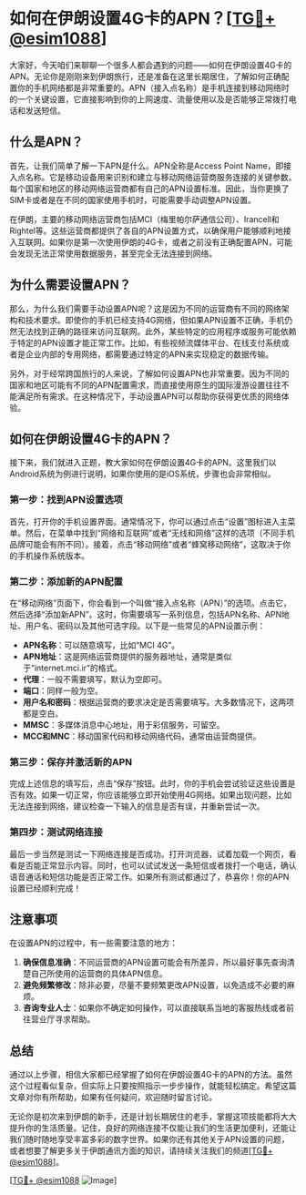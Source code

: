 # 如何在伊朗设置4G卡的APN？[[TG💪+ @esim1088](https://t.me/s/esim1088)]

大家好，今天咱们来聊聊一个很多人都会遇到的问题——如何在伊朗设置4G卡的APN。无论你是刚刚来到伊朗旅行，还是准备在这里长期居住，了解如何正确配置你的手机网络都是非常重要的。APN（接入点名称）是手机连接到移动网络时的一个关键设置，它直接影响到你的上网速度、流量使用以及是否能够正常拨打电话和发送短信。

## 什么是APN？

首先，让我们简单了解一下APN是什么。APN全称是Access Point Name，即接入点名称。它是移动设备用来识别和建立与移动网络运营商服务连接的关键参数。每个国家和地区的移动网络运营商都有自己的APN设置标准。因此，当你更换了SIM卡或者是在不同的国家使用手机时，可能需要手动调整APN设置。

在伊朗，主要的移动网络运营商包括MCI（梅里帕尔萨通信公司）、Irancell和Rightel等。这些运营商都提供了各自的APN设置方式，以确保用户能够顺利地接入互联网。如果你是第一次使用伊朗的4G卡，或者之前没有正确配置APN，可能会发现无法正常使用数据服务，甚至完全无法连接到网络。

## 为什么需要设置APN？

那么，为什么我们需要手动设置APN呢？这是因为不同的运营商有不同的网络架构和技术要求。即使你的手机已经支持4G网络，但如果APN设置不正确，手机仍然无法找到正确的路径来访问互联网。此外，某些特定的应用程序或服务可能依赖于特定的APN设置才能正常工作。比如，有些视频流媒体平台、在线支付系统或者是企业内部的专用网络，都需要通过特定的APN来实现稳定的数据传输。

另外，对于经常跨国旅行的人来说，了解如何设置APN也非常重要。因为不同的国家和地区可能有不同的APN配置需求，而直接使用原生的国际漫游设置往往不能满足所有需求。在这种情况下，手动设置APN可以帮助你获得更优质的网络体验。

## 如何在伊朗设置4G卡的APN？

接下来，我们就进入正题，教大家如何在伊朗设置4G卡的APN。这里我们以Android系统为例进行说明，如果你使用的是iOS系统，步骤也会非常相似。

### 第一步：找到APN设置选项

首先，打开你的手机设置界面。通常情况下，你可以通过点击“设置”图标进入主菜单。然后，在菜单中找到“网络和互联网”或者“无线和网络”这样的选项（不同手机品牌可能会有所不同）。接着，点击“移动网络”或者“蜂窝移动网络”，这取决于你的手机操作系统版本。

### 第二步：添加新的APN配置

在“移动网络”页面下，你会看到一个叫做“接入点名称（APN）”的选项。点击它，然后选择“添加新APN”。这时，你需要填写一系列信息，包括APN名称、APN地址、用户名、密码以及其他可选字段。以下是一些常见的APN设置示例：

- **APN名称**：可以随意填写，比如“MCI 4G”。
- **APN地址**：这是网络运营商提供的服务器地址，通常是类似于“internet.mci.ir”的格式。
- **代理**：一般不需要填写，默认为空即可。
- **端口**：同样一般为空。
- **用户名和密码**：根据运营商的要求决定是否需要填写。大多数情况下，这两项都是空白。
- **MMSC**：多媒体消息中心地址，用于彩信服务，可留空。
- **MCC和MNC**：移动国家代码和移动网络代码，通常由运营商提供。

### 第三步：保存并激活新的APN

完成上述信息的填写后，点击“保存”按钮。此时，你的手机会尝试验证这些设置是否有效。如果一切正常，你应该能够立即开始使用4G网络。如果出现问题，比如无法连接到网络，建议检查一下输入的信息是否有误，并重新尝试一次。

### 第四步：测试网络连接

最后一步当然是测试一下网络连接是否成功。打开浏览器，试着加载一个网页，看看是否能正常显示内容。同时，也可以试试发送一条短信或者拨打一个电话，确认语音通话和短信功能是否正常工作。如果所有测试都通过了，恭喜你！你的APN设置已经顺利完成！

## 注意事项

在设置APN的过程中，有一些需要注意的地方：

1. **确保信息准确**：不同运营商的APN设置可能会有所差异，所以最好事先查询清楚自己所使用的运营商的具体APN信息。
2. **避免频繁修改**：除非必要，尽量不要频繁更改APN设置，以免造成不必要的麻烦。
3. **咨询专业人士**：如果你不确定如何操作，可以直接联系当地的客服热线或者前往营业厅寻求帮助。

## 总结

通过以上步骤，相信大家都已经掌握了如何在伊朗设置4G卡的APN的方法。虽然这个过程看似复杂，但实际上只要按照指示一步步操作，就能轻松搞定。希望这篇文章对你有所帮助，如果有任何疑问，欢迎随时留言讨论。

无论你是初次来到伊朗的新手，还是计划长期居住的老手，掌握这项技能都将大大提升你的生活质量。记住，良好的网络连接不仅能让我们的生活更加便利，还能让我们随时随地享受丰富多彩的数字世界。如果你还有其他关于APN设置的问题，或者想要了解更多关于伊朗通讯方面的知识，请持续关注我们的频道[[TG💪+ @esim1088](https://t.me/s/esim1088)]。

[[TG💪+ @esim1088](https://t.me/s/esim1088) ![Image](https://i.postimg.cc/4NQfJmqS/Snipaste-2025-05-13-00-14-12.png)]